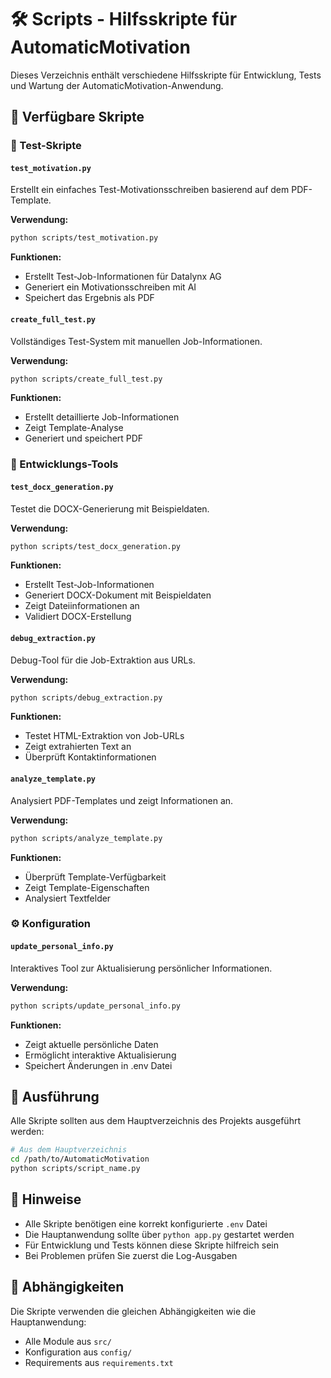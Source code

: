 # 🛠️ Scripts - Hilfsskripte für AutomaticMotivation

Dieses Verzeichnis enthält verschiedene Hilfsskripte für Entwicklung, Tests und Wartung der AutomaticMotivation-Anwendung.

## 📁 Verfügbare Skripte

### 🧪 Test-Skripte

#### `test_motivation.py`
Erstellt ein einfaches Test-Motivationsschreiben basierend auf dem PDF-Template.

**Verwendung:**
```bash
python scripts/test_motivation.py
```

**Funktionen:**
- Erstellt Test-Job-Informationen für Datalynx AG
- Generiert ein Motivationsschreiben mit AI
- Speichert das Ergebnis als PDF

#### `create_full_test.py`
Vollständiges Test-System mit manuellen Job-Informationen.

**Verwendung:**
```bash
python scripts/create_full_test.py
```

**Funktionen:**
- Erstellt detaillierte Job-Informationen
- Zeigt Template-Analyse
- Generiert und speichert PDF

### 🔧 Entwicklungs-Tools

#### `test_docx_generation.py`
Testet die DOCX-Generierung mit Beispieldaten.

**Verwendung:**
```bash
python scripts/test_docx_generation.py
```

**Funktionen:**
- Erstellt Test-Job-Informationen
- Generiert DOCX-Dokument mit Beispieldaten
- Zeigt Dateiinformationen an
- Validiert DOCX-Erstellung

#### `debug_extraction.py`
Debug-Tool für die Job-Extraktion aus URLs.

**Verwendung:**
```bash
python scripts/debug_extraction.py
```

**Funktionen:**
- Testet HTML-Extraktion von Job-URLs
- Zeigt extrahierten Text an
- Überprüft Kontaktinformationen

#### `analyze_template.py`
Analysiert PDF-Templates und zeigt Informationen an.

**Verwendung:**
```bash
python scripts/analyze_template.py
```

**Funktionen:**
- Überprüft Template-Verfügbarkeit
- Zeigt Template-Eigenschaften
- Analysiert Textfelder

### ⚙️ Konfiguration

#### `update_personal_info.py`
Interaktives Tool zur Aktualisierung persönlicher Informationen.

**Verwendung:**
```bash
python scripts/update_personal_info.py
```

**Funktionen:**
- Zeigt aktuelle persönliche Daten
- Ermöglicht interaktive Aktualisierung
- Speichert Änderungen in .env Datei

## 🚀 Ausführung

Alle Skripte sollten aus dem Hauptverzeichnis des Projekts ausgeführt werden:

```bash
# Aus dem Hauptverzeichnis
cd /path/to/AutomaticMotivation
python scripts/script_name.py
```

## 📝 Hinweise

- Alle Skripte benötigen eine korrekt konfigurierte `.env` Datei
- Die Hauptanwendung sollte über `python app.py` gestartet werden
- Für Entwicklung und Tests können diese Skripte hilfreich sein
- Bei Problemen prüfen Sie zuerst die Log-Ausgaben

## 🔗 Abhängigkeiten

Die Skripte verwenden die gleichen Abhängigkeiten wie die Hauptanwendung:
- Alle Module aus `src/`
- Konfiguration aus `config/`
- Requirements aus `requirements.txt`
